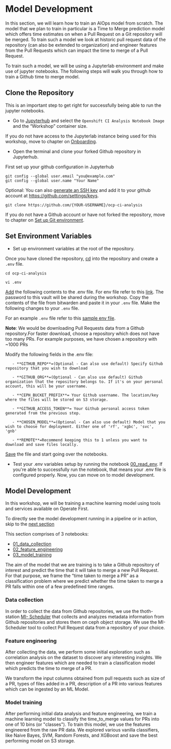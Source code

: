 # Model Development

In this section, we will learn how to train an AIOps model from scratch. The model that we plan to train in particular is a Time to Merge prediction model which offers time estimates on when a Pull Request on a Git repository will be merged. To train such a model we look at historic pull request data of the repository (can also be extended to organization) and engineer features from the Pull Requests which can impact the time to merge of a Pull Request.

To train such a model, we will be using a Jupyterlab environment and make use of jupyter notebooks. The following steps will walk you through how to train a Github time to merge model.

## Clone the Repository

This is an important step to get right for successfully being able to run the jupyter notebooks.

* Go to [Jupyterhub](https://jupyterhub-aiops-tools-workshop.apps.smaug.na.operate-first.cloud/hub/spawn) and select the `Openshift CI Analysis Notebook Image` and the “Workshop” container size.

If you do not have access to the Jupyterlab instance being used for this workshop, move to chapter on [Onboarding](./onboarding.md).

* Open the terminal and clone your forked Github repository in Jupyterhub.

First set up your github configuration in Jupyterhub

```
git config --global user.email "you@example.com"
git config --global user.name "Your Name"
```

Optional: You can also [generate an SSH key](https://docs.github.com/en/authentication/managing-commit-signature-verification) and add it to your github account at https://github.com/settings/keys.

`git clone https://github.com/{YOUR-USERNAME}/ocp-ci-analysis`

If you do not have a Github account or have not forked the repository, move to chapter on [Set up Git environment](./git_setup.md).

## Set Environment Variables

* Set up environment variables at the root of the repository.

Once you have cloned the repository, [cd](https://linuxize.com/post/linux-cd-command/) into the repository and create a `.env` file.

`cd ocp-ci-analysis`

`vi .env`

[Add](https://www.cs.colostate.edu/helpdocs/vi.html) the following contents to the .env file. For env file refer to this [link](https://vault.bitwarden.com/#/send/zTA4PuNJwEW6kq7ZAUnY8g/pf51QZhZcEQ4QCEN7Lbszw). The password to this vault will be shared during the workshop. Copy the contents of the file from bitwarden and paste it in your `.env` file. Make the following changes to your `.env` file.

For an example `.env` file refer to this [sample env file](../../notebooks/time-to-merge-prediction/workshop/env_example_workshop).

**Note**: We would be downloading Pull Requests data from a Github repository.For faster download, choose a repository which does not have too many PRs. For example purposes, we have chosen a repository with ~1000 PRs

Modify the following fields in the .env file:

```
   - **GITHUB_REPO**=(Optional - Can also use default) Specify Github repository that you wish to download

   - **GITHUB_ORG**=(Optional - Can also use default) Github organization that the repository belongs to. If it's on your personal account, this will be your username.

   - **CEPH_BUCKET_PREFIX**= Your Github username. The location/key where the files will be stored on S3 storage.

   - **GITHUB_ACCESS_TOKEN**= Your Github personal access token generated from the previous step.

   - **CHOSEN_MODEL**=(Optional - Can also use default) Model that you wish to choose for deployment. Either one of 'rf', 'xgbc', 'svc', 'gnb'

   - **REMOTE**=Recommend keeping this to 1 unless you want to download and save files locally.

```

[Save](https://www.cs.colostate.edu/helpdocs/vi.html) the file and start going over the notebooks.

   - Test your .env variables setup by running the notebook [00_read_env](https://github.com/aicoe-aiops/ocp-ci-analysis/notebooks/time-to-merge-prediction/workshop/00_read_env.ipynb). If you're able to successfully run the notebook, that means your .env file is configured properly. Now, you can move on to model development.

## Model Development

In this workshop, we will be training a machine learning model using tools and services available on Operate First.

To directly see the model development running in a pipeline or in action, skip to the [next section](./ml_pipeline.md)

This section comprises of 3 notebooks:
* [01_data_collection](../../notebooks/time-to-merge-prediction/workshop/01_data_collection.ipynb)
* [02_feature_engineering](../../notebooks/time-to-merge-prediction/workshop/02_feature_engineering.ipynb)
* [03_model_training](../../notebooks/time-to-merge-prediction/workshop/03_model_training.ipynb)

The aim of the model that we are training is to take a Github repository of interest and predict the time that it will take to merge a new Pull Request. For that purpose, we frame the “time taken to merge a PR” as a classification problem where we predict whether the time taken to merge a PR falls within one of a few predefined time ranges.

### Data collection

In order to collect the data from Github repositories, we use the thoth-station [MI- Scheduler](https://github.com/thoth-station/mi-scheduler) that collects and analyzes metadata information from Github repositories and stores them on ceph object storage. We use the MI-Scheduler tool to collect Pull Request data from a repository of your choice.

### Feature engineering

After collecting the data, we perform some initial exploration such as correlation analysis on the dataset to discover any interesting insights. We then engineer features which are needed to train a classification model which predicts the time to merge of a PR.

We transform the input columns obtained from pull requests such as size of a PR, types of files added in a PR, description of a PR into various features which can be ingested by an ML Model.

### Model training

After performing initial data analysis and feature engineering, we train a machine learning model to classify the time_to_merge values for PRs into one of 10 bins (or "classes"). To train this model, we use the features engineered from the raw PR data. We explored various vanilla classifiers, like Naive Bayes, SVM, Random Forests, and XGBoost and save the best performing model on S3 storage.
